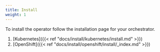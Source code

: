 ```yaml
---
title: Install
weight: 1
---
```


To install the operator follow the installation page for your orchestrator.

1. [Kubernetes]({{< ref "docs/install/kubernetes/install.md" >}})
1. [OpenShift]({{< ref "docs/install/openshift/install/_index.md" >}})
